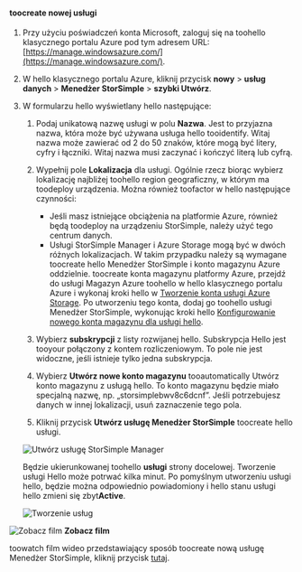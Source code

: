 <!--author=alkohli last changed:01/14/2016-->


#### <a name="toocreate-a-new-service"></a>toocreate nowej usługi
1. Przy użyciu poświadczeń konta Microsoft, zaloguj się na toohello klasycznego portalu Azure pod tym adresem URL: [https://manage.windowsazure.com/](https://manage.windowsazure.com/).
2. W hello klasycznego portalu Azure, kliknij przycisk **nowy** > **usług danych** > **Menedżer StorSimple** > **szybki Utwórz**.
3. W formularzu hello wyświetlany hello następujące:
   
   1. Podaj unikatową nazwę usługi w polu **Nazwa**. Jest to przyjazna nazwa, która może być używana usługa hello tooidentify. Witaj nazwa może zawierać od 2 do 50 znaków, które mogą być litery, cyfry i łączniki. Witaj nazwa musi zaczynać i kończyć literą lub cyfrą.
   2. Wypełnij pole **Lokalizacja** dla usługi. Ogólnie rzecz biorąc wybierz lokalizację najbliżej toohello region geograficzny, w którym ma toodeploy urządzenia. Można również toofactor w hello następujące czynności: 
      
      * Jeśli masz istniejące obciążenia na platformie Azure, również będą toodeploy na urządzeniu StorSimple, należy użyć tego centrum danych.
      * Usługi StorSimple Manager i Azure Storage mogą być w dwóch różnych lokalizacjach. W takim przypadku należy są wymagane toocreate hello Menedżer StorSimple i konto magazynu Azure oddzielnie. toocreate konta magazynu platformy Azure, przejdź do usługi Magazyn Azure toohello w hello klasycznego portalu Azure i wykonaj kroki hello w [Tworzenie konta usługi Azure Storage](../articles/storage/common/storage-create-storage-account.md#create-a-storage-account). Po utworzeniu tego konta, dodaj go toohello usługi Menedżer StorSimple, wykonując kroki hello [Konfigurowanie nowego konta magazynu dla usługi hello](../articles/storsimple/storsimple-deployment-walkthrough.md#configure-a-new-storage-account-for-the-service).
   3. Wybierz **subskrypcji** z listy rozwijanej hello. Subskrypcja Hello jest tooyour połączony z kontem rozliczeniowym. To pole nie jest widoczne, jeśli istnieje tylko jedna subskrypcja.
   4. Wybierz **Utwórz nowe konto magazynu** tooautomatically Utwórz konto magazynu z usługą hello. To konto magazynu będzie miało specjalną nazwę, np. „storsimplebwv8c6dcnf”. Jeśli potrzebujesz danych w innej lokalizacji, usuń zaznaczenie tego pola. 
   5. Kliknij przycisk **Utwórz usługę Menedżer StorSimple** toocreate hello usługi.
   
   ![Utwórz usługę StorSimple Manager](./media/storsimple-create-new-service/HCS_CreateAService-include.png)
   
   Będzie ukierunkowanej toohello **usługi** strony docelowej. Tworzenie usługi Hello może potrwać kilka minut. Po pomyślnym utworzeniu usługi hello, będzie można odpowiednio powiadomiony i hello stanu usługi hello zmieni się zbyt**Active**.
   
   ![Tworzenie usług](./media/storsimple-create-new-service/HCS_StorSimpleManagerServicePage-include.png)

![Zobacz film](./media/storsimple-create-new-service/Video_icon.png) **Zobacz film**

toowatch film wideo przedstawiający sposób toocreate nową usługę Menedżer StorSimple, kliknij przycisk [tutaj](https://azure.microsoft.com/documentation/videos/create-a-storsimple-manager-service/).

